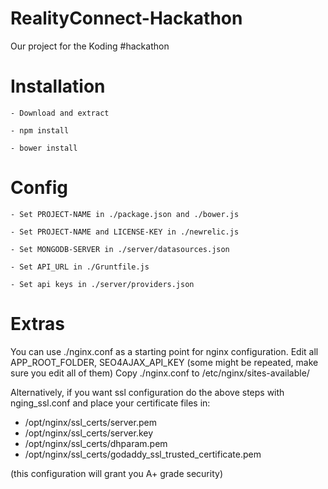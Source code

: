 RealityConnect-Hackathon
========================

Our project for the Koding #hackathon


Installation
============
	- Download and extract

	- npm install

	- bower install


Config
======

	- Set PROJECT-NAME in ./package.json and ./bower.js

	- Set PROJECT-NAME and LICENSE-KEY in ./newrelic.js

	- Set MONGODB-SERVER in ./server/datasources.json

	- Set API_URL in ./Gruntfile.js

	- Set api keys in ./server/providers.json


Extras
======

You can use ./nginx.conf as a starting point for nginx configuration.
Edit all APP_ROOT_FOLDER, SEO4AJAX_API_KEY (some might be repeated, make sure you edit all of them)
Copy ./nginx.conf to /etc/nginx/sites-available/

Alternatively, if you want ssl configuration do the above steps with nging_ssl.conf and place your certificate files in:
 
 - /opt/nginx/ssl_certs/server.pem
 - /opt/nginx/ssl_certs/server.key
 - /opt/nginx/ssl_certs/dhparam.pem
 - /opt/nginx/ssl_certs/godaddy_ssl_trusted_certificate.pem

(this configuration will grant you A+ grade security)